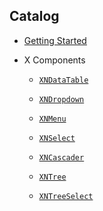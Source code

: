 ﻿## Catalog

-   [Getting Started](./GettingStarted.md)

-   X Components

    -   [`XNDataTable`](./Component_DataTable.md)

    -   [`XNDropdown`](./Component_Dropdown.md)

    -   [`XNMenu`](./Component_Menu.md)

    -   [`XNSelect`](./Component_Select.md)

    -   [`XNCascader`](./Component_Cascader.md)

    -   [`XNTree`](./Component_Tree.md)

    -   [`XNTreeSelect`](./Component_TreeSelect.md)

